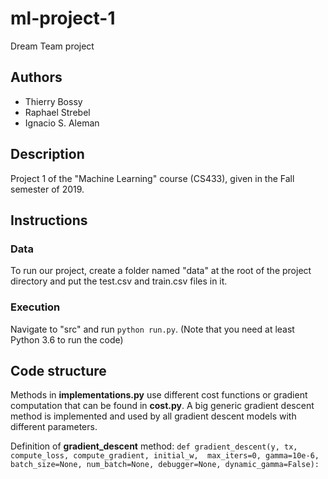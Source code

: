 # ml-project-1
Dream Team project

## Authors

- Thierry Bossy
- Raphael Strebel
- Ignacio S. Aleman

## Description 
Project 1 of the "Machine Learning" course (CS433), given in the Fall semester of 2019.

## Instructions

### Data

To run our project, create a folder named "data" at the root of the project directory and put the test.csv and train.csv files in it.

### Execution

Navigate to "src" and run ```python run.py```. (Note that you need at least Python 3.6 to run the code)

## Code structure

Methods in **implementations.py** use different cost functions or gradient computation that can be found in **cost.py**. A big generic gradient descent method is implemented and used by all gradient descent models with different parameters.

Definition of **gradient_descent** method:
``
def gradient_descent(y, tx, compute_loss, compute_gradient, initial_w, 
                     max_iters=0, gamma=10e-6, batch_size=None, num_batch=None, debugger=None, dynamic_gamma=False):
``
